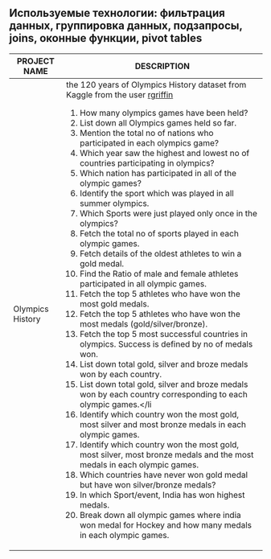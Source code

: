 ## **Используемые технологии:** фильтрация данных, группировка данных, подзапросы, joins, оконные функции, pivot tables

| PROJECT NAME | DESCRIPTION |
| ------------- | ------------- |
|Olympics History|the 120 years of Olympics History dataset from Kaggle from the user [rgriffin](https://www.kaggle.com/heesoo37/120-years-of-olympic-history-athletes-and-results) <ol><li>How many olympics games have been held?</li><li>List down all Olympics games held so far.</li><li>Mention the total no of nations who participated in each olympics game?</li><li>Which year saw the highest and lowest no of countries participating in olympics?</li><li>Which nation has participated in all of the olympic games?</li><li>Identify the sport which was played in all summer olympics.</li><li>Which Sports were just played only once in the olympics?</li><li>Fetch the total no of sports played in each olympic games.</li><li>Fetch details of the oldest athletes to win a gold medal.</li><li>Find the Ratio of male and female athletes participated in all olympic games.</li><li>Fetch the top 5 athletes who have won the most gold medals.</li><li>Fetch the top 5 athletes who have won the most medals (gold/silver/bronze).</li><li>Fetch the top 5 most successful countries in olympics. Success is defined by no of medals won.</li><li>List down total gold, silver and broze medals won by each country.</li><li>List down total gold, silver and broze medals won by each country corresponding to each olympic games.</li<li>Identify which country won the most gold, most silver and most bronze medals in each olympic games.</li><li>Identify which country won the most gold, most silver, most bronze medals and the most medals in each olympic games.</li><li>Which countries have never won gold medal but have won silver/bronze medals?</li><li>In which Sport/event, India has won highest medals.</li><li>Break down all olympic games where india won medal for Hockey and how many medals in each olympic games.</li></ol>|
